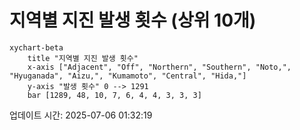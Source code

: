 # 지역별 지진 발생 횟수 (상위 10개)

```mermaid
xychart-beta
    title "지역별 지진 발생 횟수"
    x-axis ["Adjacent", "Off", "Northern", "Southern", "Noto,", "Hyuganada", "Aizu,", "Kumamoto", "Central", "Hida,"]
    y-axis "발생 횟수" 0 --> 1291
    bar [1289, 48, 10, 7, 6, 4, 4, 3, 3, 3]
```

업데이트 시간: 2025-07-06 01:32:19
